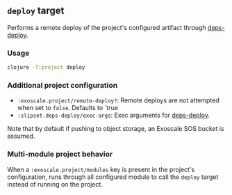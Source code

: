## `deploy` target

Performs a remote deploy of the project's configured artifact
through [deps-deploy](https://github.com/slipset/deps-deploy).

### Usage

```bash
clojure -T:project deploy
```

### Additional project configuration

- `:exoscale.project/remote-deploy?`: Remote deploys are not attempted when set to `false`. Defaults to `true
- `:slipset.deps-deploy/exec-args`: Exec arguments for [deps-deploy](https://github.com/slipset/deps-deploy).

Note that by default if pushing to object storage, an Exoscale SOS bucket is assumed.

### Multi-module project behavior

When a `:exoscale.project/modules` key is present in the project's
configuration, runs through all configured module to call the
`deploy` target instead of running on the project.
